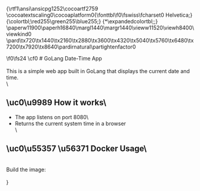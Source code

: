 {\rtf1\ansi\ansicpg1252\cocoartf2759
\cocoatextscaling0\cocoaplatform0{\fonttbl\f0\fswiss\fcharset0 Helvetica;}
{\colortbl;\red255\green255\blue255;}
{\*\expandedcolortbl;;}
\paperw11900\paperh16840\margl1440\margr1440\vieww11520\viewh8400\viewkind0
\pard\tx720\tx1440\tx2160\tx2880\tx3600\tx4320\tx5040\tx5760\tx6480\tx7200\tx7920\tx8640\pardirnatural\partightenfactor0

\f0\fs24 \cf0 # GoLang Date-Time App\
\
This is a simple web app built in GoLang that displays the current date and time.\
\
## \uc0\u9989  How it works\
- The app listens on port 8080\
- Returns the current system time in a browser\
\
## \uc0\u55357 \u56371  Docker Usage\
\
Build the image:\
\
}